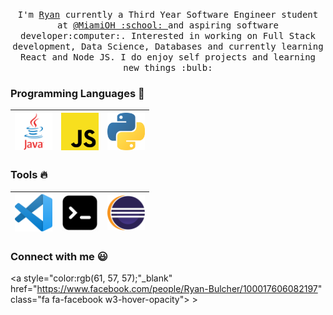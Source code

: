 
<p align="center">
  <samp>
    I'm <a href="http://ryanbulcher.com/">Ryan</a> currently a Third Year Software Engineer student at <a href="https://www.miamioh.edu">@MiamiOH :school: </a> and aspiring software developer:computer:. Interested in working on Full Stack development, Data Science, Databases and currently learning React and Node JS. I do enjoy self projects and learning new things :bulb:
  </samp>
</p>

### Programming Languages  :rocket:
|<img src="https://github.com/rbulcher/rbulcher/blob/main/java.png" width=60> | <img src="https://github.com/rbulcher/rbulcher/blob/main/js.png" width=60> | <img src="https://github.com/rbulcher/rbulcher/blob/main/python.png" width=60> |
|:---:|:---:|:---:|


### Tools :fire:
|<img src="https://github.com/rbulcher/rbulcher/blob/main/vscode.png" width=60> | <img src="https://github.com/rbulcher/rbulcher/blob/main/terminal.png" width=60> | <img src="https://github.com/rbulcher/rbulcher/blob/main/eclipse.png" width=60> |
|:---:|:---:|:---:|

### Connect with me :smiley:
<a style="color:rgb(61, 57, 57);"_blank" href="https://www.facebook.com/people/Ryan-Bulcher/100017606082197" class="fa fa-facebook w3-hover-opacity"></a>
      <a style="color:rgb(61, 57, 57);" target="_blank" href="https://www.snapchat.com/add/rya5n12" class="fa fa-snapchat w3-hover-opacity"></a>
      <a style="color:rgb(61, 57, 57);" target="_blank" href="https://twitter.com/ryan_bulcher" class="fa fa-twitter w3-hover-opacity"></a>
      <a style="color:rgb(61, 57, 57);" target="_blank" href="https://www.linkedin.com/in/ryan-bulcher-60797a149" class="fa fa-linkedin w3-hover-opacity"></a>
      <a style="color:rgb(61, 57, 57);" target="_blank" href="https://github.com/rbulcher" class="fa fa-github w3-hover-opacity"></a>><br/><br/>
<p align="center">
<!--<img alt="spotify" width="235px" src="https://spotify-github-profile.vercel.app/api/view?uid=315az42hka7jwtwpck3polrmtvwa&cover_image=false" /> -->
</p>
<br/><br/>
